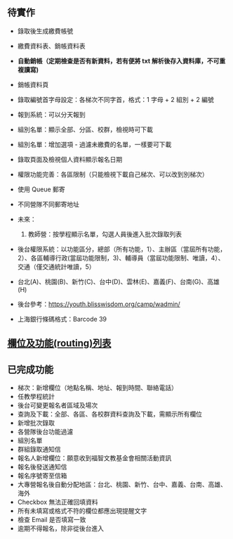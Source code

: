 ## 待實作

- 錄取後生成繳費帳號
- 繳費資料表、銷帳資料表
- **自動銷帳（定期檢查是否有新資料，若有便將 txt 解析後存入資料庫，不可重複讀寫)**
- 銷帳資料頁
- 錄取編號首字母設定：各梯次不同字首，格式：1 字母 + 2 組別 + 2 編號
- 報到系統：可以分天報到
- 組別名單：顯示全部、分區、校群，檢視時可下載
- 組別名單：增加選項 - 過濾未繳費的名單，一樣要可下載
- 錄取頁面及檢視個人資料顯示報名日期
- 權限功能完善：各區限制（只能檢視下載自己梯次、可以改到別梯次）
- 使用 Queue 郵寄
- 不同營隊不同郵寄地址

- 未來：
    1. 教師營：按學程顯示名單，勾選人員後進入批次錄取列表

- 後台權限系統：以功能區分，總部（所有功能，1）、主辦區（當屆所有功能，2）、各區輔導行政(當屆功能限制，3)、輔導員（當屆功能限制、唯讀，4）、交通（僅交通統計唯讀，5）

- 台北(A)、桃園(B)、新竹(C)、台中(D)、雲林(E)、嘉義(F)、台南(G)、高雄(H)

- 後台參考：https://youth.blisswisdom.org/camp/wadmin/
- 上海銀行條碼格式：Barcode 39

## <a href="https://docs.google.com/spreadsheets/d/1UXCVFgP8OXzr2fD_aiCnSbRW_zoQ_0Vu8MakmMOYuYc/">欄位及功能(routing)列表</a>

## 已完成功能

- 梯次：新增欄位（地點名稱、地址、報到時間、聯絡電話）
- 任教學程統計
- 後台可變更報名者區域及場次
- 查詢及下載：全部、各區、各校群資料查詢及下載，需顯示所有欄位
- 新增批次錄取
- 各營隊後台功能過濾
- 組別名單
- 群組錄取通知信
- 報名人新增欄位：願意收到福智文教基金會相關活動資訊
- 報名後發送通知信
- 報名序號寄至信箱
- 大專營報名後自動分配地區：台北、桃園、新竹、台中、嘉義、台南、高雄、海外
- Checkbox 無法正確回填資料
- 所有未填寫或格式不符的欄位都應出現提醒文字
- 檢查 Email 是否填寫一致
- 逾期不得報名，除非從後台進入